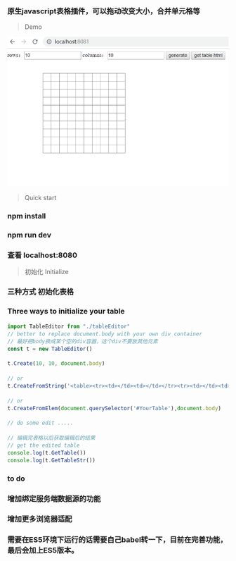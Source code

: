 ### 原生javascript表格插件，可以拖动改变大小，合并单元格等

> Demo  

<img src="src/demo.gif">

> Quick start  

### npm install  

### npm run dev  

### 查看 localhost:8080

> 初始化 Initialize  
### 三种方式 初始化表格
### Three ways to initialize your table
```javascript
import TableEditor from "./tableEditor"
// better to replace document.body with your own div container
// 最好把body换成某个空的div容器，这个div不要放其他元素
const t = new TableEditor()

t.Create(10, 10, document.body)

// or
t.CreateFromString('<table><tr><td></td><td></td></tr><tr><td></td><td></td></tr></table>',document.body)

// or
t.CreateFromElem(document.querySelector('#YourTable'),document.body)

// do some edit .....

// 编辑完表格以后获取编辑后的结果
// get the edited table
console.log(t.GetTable())
console.log(t.GetTableStr())
```

### to do
### 增加绑定服务端数据源的功能  
### 增加更多浏览器适配  
### 需要在ES5环境下运行的话需要自己babel转一下，目前在完善功能，最后会加上ES5版本。  

